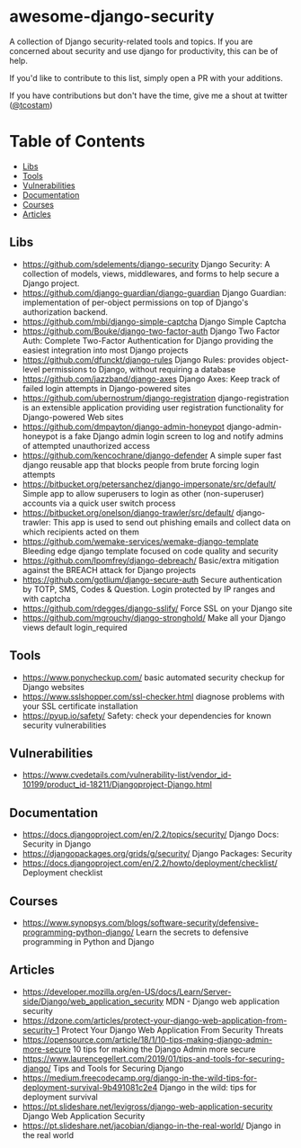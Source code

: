 # awesome-django-security

A collection of Django security-related tools and topics. If you are concerned about security and use django for productivity, this can be of help.

If you'd like to contribute to this list, simply open a PR with your additions.

If you have contributions but don't have the time, give me a shout at twitter ([@tcostam](https://twitter.com/tcostam))

Table of Contents
=================

   * [Libs](#libs)
   * [Tools](#tools)
   * [Vulnerabilities](#vulnerabilities)
   * [Documentation](#documentation)
   * [Courses](#courses)
   * [Articles](#articles)

## Libs

* https://github.com/sdelements/django-security Django Security: A collection of models, views, middlewares, and forms to help secure a Django project.
* https://github.com/django-guardian/django-guardian Django Guardian: implementation of per-object permissions on top of Django's authorization backend.
* https://github.com/mbi/django-simple-captcha Django Simple Captcha
* https://github.com/Bouke/django-two-factor-auth Django Two Factor Auth: Complete Two-Factor Authentication for Django providing the easiest integration into most Django projects
* https://github.com/dfunckt/django-rules Django Rules: provides object-level permissions to Django, without requiring a database
* https://github.com/jazzband/django-axes Django Axes: Keep track of failed login attempts in Django-powered sites
* https://github.com/ubernostrum/django-registration django-registration is an extensible application providing user registration functionality for Django-powered Web sites
* https://github.com/dmpayton/django-admin-honeypot django-admin-honeypot is a fake Django admin login screen to log and notify admins of attempted unauthorized access
* https://github.com/kencochrane/django-defender A simple super fast django reusable app that blocks people from brute forcing login attempts
* https://bitbucket.org/petersanchez/django-impersonate/src/default/ Simple app to allow superusers to login as other (non-superuser) accounts via a quick user switch process
* https://bitbucket.org/onelson/django-trawler/src/default/ django-trawler: This app is used to send out phishing emails and collect data on which recipients acted on them
* https://github.com/wemake-services/wemake-django-template Bleeding edge django template focused on code quality and security
* https://github.com/lpomfrey/django-debreach/ Basic/extra mitigation against the BREACH attack for Django projects
* https://github.com/gotlium/django-secure-auth Secure authentication by TOTP, SMS, Codes & Question. Login protected by IP ranges and with captcha
* https://github.com/rdegges/django-sslify/ Force SSL on your Django site
* https://github.com/mgrouchy/django-stronghold/ Make all your Django views default login_required


## Tools

* https://www.ponycheckup.com/ basic automated security checkup for Django websites
* https://www.sslshopper.com/ssl-checker.html diagnose problems with your SSL certificate installation
* https://pyup.io/safety/ Safety: check your dependencies for known security vulnerabilities

## Vulnerabilities

* https://www.cvedetails.com/vulnerability-list/vendor_id-10199/product_id-18211/Djangoproject-Django.html

## Documentation

* https://docs.djangoproject.com/en/2.2/topics/security/ Django Docs: Security in Django
* https://djangopackages.org/grids/g/security/ Django Packages: Security
* https://docs.djangoproject.com/en/2.2/howto/deployment/checklist/ Deployment checklist

## Courses

* https://www.synopsys.com/blogs/software-security/defensive-programming-python-django/ Learn the secrets to defensive programming in Python and Django

## Articles

* https://developer.mozilla.org/en-US/docs/Learn/Server-side/Django/web_application_security MDN - Django web application security
* https://dzone.com/articles/protect-your-django-web-application-from-security-1 Protect Your Django Web Application From Security Threats
* https://opensource.com/article/18/1/10-tips-making-django-admin-more-secure 10 tips for making the Django Admin more secure
* https://www.laurencegellert.com/2019/01/tips-and-tools-for-securing-django/ Tips and Tools for Securing Django
* https://medium.freecodecamp.org/django-in-the-wild-tips-for-deployment-survival-9b491081c2e4 Django in the wild: tips for deployment survival
* https://pt.slideshare.net/levigross/django-web-application-security Django Web Application Security
* https://pt.slideshare.net/jacobian/django-in-the-real-world/ Django in the real world